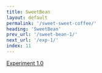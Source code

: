 ```yaml
---
title: SweetBean
layout: default
permalink: '/sweet-sweet-coffee/'
heading: 'SweetBean'
prev_url: '/sweet-bean-1/'
next_url: '/exp-1/'
index: 11
---
```


<a href=".experiment_1.0.html">Experiment 1.0</a>
